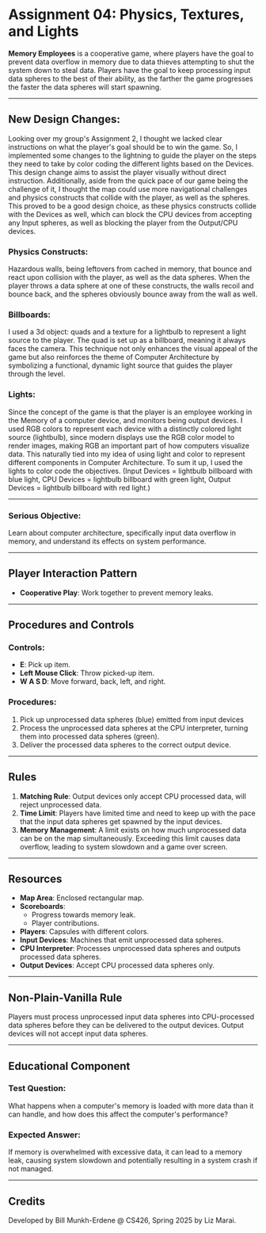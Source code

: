 # Assignment 04: Physics, Textures, and Lights

**Memory Employees** is a cooperative game, where players have the goal to prevent data overflow in memory due to data thieves attempting to shut the system down to steal data. Players have the goal to keep processing input data spheres to the best of their ability, as the farther the game progresses the faster the data spheres will start spawning. 

---
## New Design Changes:
Looking over my group's Assignment 2, I thought we lacked clear instructions on what the player's goal should be to win the game. So, I implemented some changes to the lightning to guide the player on the steps they need to take by color coding the different lights based on the Devices. This design change aims to assist the player visually without direct instruction. Additionally, aside from the quick pace of our game being the challenge of it, I thought the map could use more navigational challenges and physics constructs that collide with the player, as well as the spheres. This proved to be a good design choice, as these physics constructs collide with the Devices as well, which can block the CPU devices from accepting any Input spheres, as well as blocking the player from the Output/CPU devices.

### Physics Constructs:
Hazardous walls, being leftovers from cached in memory, that bounce and react upon collision with the player, as well as the data spheres. When the player throws a data sphere at one of these constructs, the walls recoil and bounce back, and the spheres obviously bounce away from the wall as well.

### Billboards:
I used a 3d object: quads and a texture for a lightbulb to represent a light source to the player. The quad is set up as a billboard, meaning it always faces the camera. This technique not only enhances the visual appeal of the game but also reinforces the theme of Computer Architecture by symbolizing a functional, dynamic light source that guides the player through the level.

### Lights:
Since the concept of the game is that the player is an employee working in the Memory of a computer device, and monitors being output devices. I used RGB colors to represent each device with a distinctly colored light source (lightbulb), since modern displays use the RGB color model to render images, making RGB an important part of how computers visualize data. This naturally tied into my idea of using light and color to represent different components in Computer Architecture. To sum it up, I used the lights to color code the objectives. (Input Devices = lightbulb billboard with blue light, CPU Devices = lightbulb billboard with green light, Output Devices = lightbulb billboard with red light.)

---

### Serious Objective:
Learn about computer architecture, specifically input data overflow in memory, and understand its effects on system performance.

---

## Player Interaction Pattern
- **Cooperative Play**: Work together to prevent memory leaks.
  
---

## Procedures and Controls

### Controls:
- **E**: Pick up item.
- **Left Mouse Click**: Throw picked-up item.
- **W A S D**: Move forward, back, left, and right.

### Procedures:
1. Pick up unprocessed data spheres (blue) emitted from input devices
2. Process the unprocessed data spheres at the CPU interpreter, turning them into processed data spheres (green).
3. Deliver the processed data spheres to the correct output device.

---

## Rules
1. **Matching Rule**: Output devices only accept CPU processed data, will reject unprocessed data.
2. **Time Limit**: Players have limited time and need to keep up with the pace that the input data spheres get spawned by the input devices.
3. **Memory Management**: A limit exists on how much unprocessed data can be on the map simultaneously. Exceeding this limit causes data overflow, leading to system slowdown and a game over screen.

---

## Resources
- **Map Area**: Enclosed rectangular map.
- **Scoreboards**: 
  - Progress towards memory leak.
  - Player contributions.
- **Players**: Capsules with different colors.
- **Input Devices**: Machines that emit unprocessed data spheres.
- **CPU Interpreter**: Processes unprocessed data spheres and outputs processed data spheres.
- **Output Devices**: Accept CPU processed data spheres only.

---

## Non-Plain-Vanilla Rule
Players must process unprocessed input data spheres into CPU-processed data spheres before they can be delivered to the output devices. Output devices will not accept input data spheres.

---

## Educational Component

### Test Question:
What happens when a computer's memory is loaded with more data than it can handle, and how does this affect the computer's performance?

### Expected Answer:
If memory is overwhelmed with excessive data, it can lead to a memory leak, causing system slowdown and potentially resulting in a system crash if not managed.

---



## Credits
Developed by Bill Munkh-Erdene @ CS426, Spring 2025 by Liz Marai.
